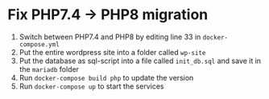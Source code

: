 # Fix PHP7.4 -> PHP8 migration

1. Switch between PHP7.4 and PHP8 by editing line 33 in `docker-compose.yml`
2. Put the entire wordpress site into a folder called `wp-site`
3. Put the database as sql-script into a file called `init_db.sql` and save it in the `mariadb` folder
4. Run `docker-compose build php` to update the version
5. Run `docker-compose up` to start the services
